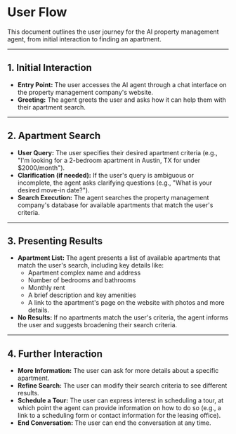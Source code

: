 # User Flow

This document outlines the user journey for the AI property management agent, from initial interaction to finding an apartment.

---

## 1. Initial Interaction

-   **Entry Point:** The user accesses the AI agent through a chat interface on the property management company's website.
-   **Greeting:** The agent greets the user and asks how it can help them with their apartment search.

---

## 2. Apartment Search

-   **User Query:** The user specifies their desired apartment criteria (e.g., "I'm looking for a 2-bedroom apartment in Austin, TX for under $2000/month").
-   **Clarification (if needed):** If the user's query is ambiguous or incomplete, the agent asks clarifying questions (e.g., "What is your desired move-in date?").
-   **Search Execution:** The agent searches the property management company's database for available apartments that match the user's criteria.

---

## 3. Presenting Results

-   **Apartment List:** The agent presents a list of available apartments that match the user's search, including key details like:
    -   Apartment complex name and address
    -   Number of bedrooms and bathrooms
    -   Monthly rent
    -   A brief description and key amenities
    -   A link to the apartment's page on the website with photos and more details.
-   **No Results:** If no apartments match the user's criteria, the agent informs the user and suggests broadening their search criteria.

---

## 4. Further Interaction

-   **More Information:** The user can ask for more details about a specific apartment.
-   **Refine Search:** The user can modify their search criteria to see different results.
-   **Schedule a Tour:** The user can express interest in scheduling a tour, at which point the agent can provide information on how to do so (e.g., a link to a scheduling form or contact information for the leasing office).
-   **End Conversation:** The user can end the conversation at any time.
